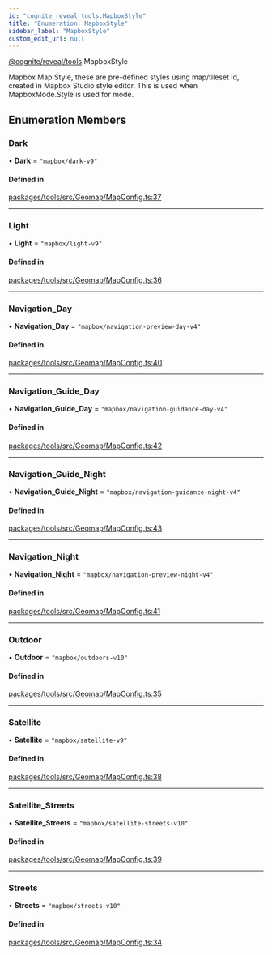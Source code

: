 ```yaml
---
id: "cognite_reveal_tools.MapboxStyle"
title: "Enumeration: MapboxStyle"
sidebar_label: "MapboxStyle"
custom_edit_url: null
---
```


[@cognite/reveal/tools](../modules/cognite_reveal_tools.md).MapboxStyle

Mapbox Map Style, these are pre-defined styles using map/tileset id, created in Mapbox Studio style editor.
This is used when MapboxMode.Style is used for mode.

## Enumeration Members

### Dark

• **Dark** = ``"mapbox/dark-v9"``

#### Defined in

[packages/tools/src/Geomap/MapConfig.ts:37](https://github.com/cognitedata/reveal/blob/8cfa4004b/viewer/packages/tools/src/Geomap/MapConfig.ts#L37)

___

### Light

• **Light** = ``"mapbox/light-v9"``

#### Defined in

[packages/tools/src/Geomap/MapConfig.ts:36](https://github.com/cognitedata/reveal/blob/8cfa4004b/viewer/packages/tools/src/Geomap/MapConfig.ts#L36)

___

### Navigation\_Day

• **Navigation\_Day** = ``"mapbox/navigation-preview-day-v4"``

#### Defined in

[packages/tools/src/Geomap/MapConfig.ts:40](https://github.com/cognitedata/reveal/blob/8cfa4004b/viewer/packages/tools/src/Geomap/MapConfig.ts#L40)

___

### Navigation\_Guide\_Day

• **Navigation\_Guide\_Day** = ``"mapbox/navigation-guidance-day-v4"``

#### Defined in

[packages/tools/src/Geomap/MapConfig.ts:42](https://github.com/cognitedata/reveal/blob/8cfa4004b/viewer/packages/tools/src/Geomap/MapConfig.ts#L42)

___

### Navigation\_Guide\_Night

• **Navigation\_Guide\_Night** = ``"mapbox/navigation-guidance-night-v4"``

#### Defined in

[packages/tools/src/Geomap/MapConfig.ts:43](https://github.com/cognitedata/reveal/blob/8cfa4004b/viewer/packages/tools/src/Geomap/MapConfig.ts#L43)

___

### Navigation\_Night

• **Navigation\_Night** = ``"mapbox/navigation-preview-night-v4"``

#### Defined in

[packages/tools/src/Geomap/MapConfig.ts:41](https://github.com/cognitedata/reveal/blob/8cfa4004b/viewer/packages/tools/src/Geomap/MapConfig.ts#L41)

___

### Outdoor

• **Outdoor** = ``"mapbox/outdoors-v10"``

#### Defined in

[packages/tools/src/Geomap/MapConfig.ts:35](https://github.com/cognitedata/reveal/blob/8cfa4004b/viewer/packages/tools/src/Geomap/MapConfig.ts#L35)

___

### Satellite

• **Satellite** = ``"mapbox/satellite-v9"``

#### Defined in

[packages/tools/src/Geomap/MapConfig.ts:38](https://github.com/cognitedata/reveal/blob/8cfa4004b/viewer/packages/tools/src/Geomap/MapConfig.ts#L38)

___

### Satellite\_Streets

• **Satellite\_Streets** = ``"mapbox/satellite-streets-v10"``

#### Defined in

[packages/tools/src/Geomap/MapConfig.ts:39](https://github.com/cognitedata/reveal/blob/8cfa4004b/viewer/packages/tools/src/Geomap/MapConfig.ts#L39)

___

### Streets

• **Streets** = ``"mapbox/streets-v10"``

#### Defined in

[packages/tools/src/Geomap/MapConfig.ts:34](https://github.com/cognitedata/reveal/blob/8cfa4004b/viewer/packages/tools/src/Geomap/MapConfig.ts#L34)
